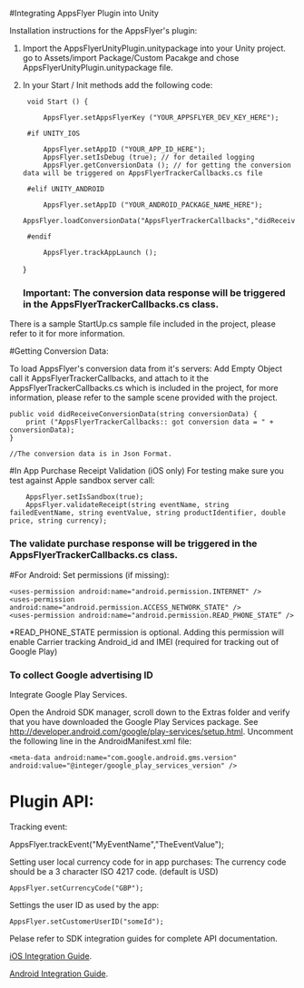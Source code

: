 
#Integrating AppsFlyer Plugin into Unity

Installation instructions for the AppsFlyer's plugin:

1. Import the AppsFlyerUnityPlugin.unitypackage into your Unity project. go to Assets/import Package/Custom Pacakge and chose AppsFlyerUnityPlugin.unitypackage file.


2. In your Start / Init methods add the following code:

		void Start () {
		
			AppsFlyer.setAppsFlyerKey ("YOUR_APPSFLYER_DEV_KEY_HERE");

		#if UNITY_IOS 

			AppsFlyer.setAppID ("YOUR_APP_ID_HERE");
			AppsFlyer.setIsDebug (true); // for detailed logging
			AppsFlyer.getConversionData (); // for getting the conversion data will be triggered on AppsFlyerTrackerCallbacks.cs file

		#elif UNITY_ANDROID

			AppsFlyer.setAppID ("YOUR_ANDROID_PACKAGE_NAME_HERE");
			AppsFlyer.loadConversionData("AppsFlyerTrackerCallbacks","didReceiveConversionData");

		#endif
	
			AppsFlyer.trackAppLaunch ();
	}	
	
	<p><h3>Important: The conversion data response will be triggered in the AppsFlyerTrackerCallbacks.cs class.</h3></p>

	
There is a sample StartUp.cs sample file included in the project, please refer to it for more information.


#Getting Conversion Data:

To load AppsFlyer's conversion data from it's servers:
Add Empty Object call it AppsFlyerTrackerCallbacks, and attach to it the AppsFlyerTrackerCallbacks.cs which is included in the project, for more information, please refer to the sample scene provided with the project.

	public void didReceiveConversionData(string conversionData) {
		print ("AppsFlyerTrackerCallbacks:: got conversion data = " + conversionData);
	}

	//The conversion data is in Json Format.


#In App Purchase Receipt Validation (iOS only)
For testing make sure you test against Apple sandbox server call:

		AppsFlyer.setIsSandbox(true);
		AppsFlyer.validateReceipt(string eventName, string failedEventName, string eventValue, string productIdentifier, double price, string currency);
		
		
<h3>The validate purchase response will be triggered in the AppsFlyerTrackerCallbacks.cs class.</h3>


#For Android:
Set permissions (if missing):

	<uses-permission android:name="android.permission.INTERNET" />
	<uses-permission android:name="android.permission.ACCESS_NETWORK_STATE" />
	<uses-permission android:name="android.permission.READ_PHONE_STATE” />

*READ_PHONE_STATE permission is optional.
Adding this permission will enable Carrier tracking Android_id and IMEI (required for tracking out of Google Play)

<h3> To collect Google advertising ID</h3>

Integrate Google Play Services. 

Open the Android SDK manager, scroll down to the Extras folder and verify that you have downloaded the Google Play Services package. See http://developer.android.com/google/play-services/setup.html. Uncomment the following line in the AndroidManifest.xml file:

	<meta-data android:name="com.google.android.gms.version" android:value="@integer/google_play_services_version" />


Plugin API:
===========

Tracking event:

AppsFlyer.trackEvent("MyEventName","TheEventValue");

Setting user local currency code for in app purchases:
The currency code should be a 3 character ISO 4217 code. (default is USD)    

	AppsFlyer.setCurrencyCode("GBP");

Settings the user ID as used by the app:

	AppsFlyer.setCustomerUserID("someId");


Pelase refer to SDK integration guides for complete API documentation.

[iOS Integration Guide](http://support.appsflyer.com/entries/25458906-iOS-SDK-Integration-Guide-v2-5-3-x-New-API-).

[Android Integration Guide](http://support.appsflyer.com/entries/22801952-Android-SDK-Integration-Guide).

